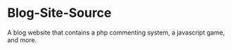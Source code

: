 # Blog-Site-Source
A blog website that contains a php commenting system, a javascript game, and more.
